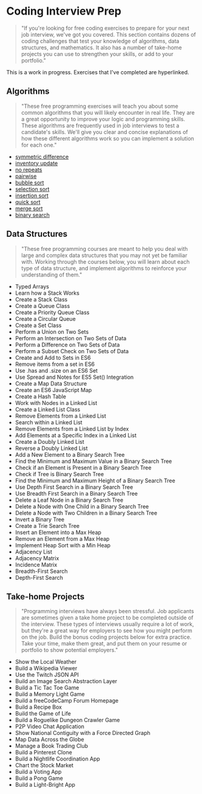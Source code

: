 # Coding Interview Prep

> "If you're looking for free coding exercises to prepare for your next job interview, we've got you covered. This section contains dozens of coding challenges that test your knowledge of algorithms, data structures, and mathematics. It also has a number of take-home projects you can use to strengthen your skills, or add to your portfolio."

This is a work in progress. Exercises that I've completed are hyperlinked.

## Algorithms

> "These free programming exercises will teach you about some common algorithms that you will likely encounter in real life. They are a great opportunity to improve your logic and programming skills. These algorithms are frequently used in job interviews to test a candidate's skills. We'll give you clear and concise explanations of how these different algorithms work so you can implement a solution for each one."

- [symmetric difference](https://github.com/SuperJoshua/fcc-interview-prep/tree/main/algorithms/sym_diff)
- [inventory update](https://github.com/SuperJoshua/fcc-interview-prep/tree/main/algorithms/inventory_update)
- [no repeats](https://github.com/SuperJoshua/fcc-interview-prep/tree/main/algorithms/no_repeats)
- [pairwise](https://github.com/SuperJoshua/fcc-interview-prep/tree/main/algorithms/pairwise)
- [bubble sort](https://github.com/SuperJoshua/fcc-interview-prep/tree/main/algorithms/bubble_sort)
- [selection sort](https://github.com/SuperJoshua/fcc-interview-prep/tree/main/algorithms/selection_sort)
- [insertion sort](https://github.com/SuperJoshua/fcc-interview-prep/tree/main/algorithms/insertion_sort)
- [quick sort](https://github.com/SuperJoshua/fcc-interview-prep/tree/main/algorithms/quicksort)
- [merge sort](https://github.com/SuperJoshua/fcc-interview-prep/tree/main/algorithms/merge_sort)
- [binary search](https://github.com/SuperJoshua/fcc-interview-prep/tree/main/algorithms/binary_search)

## Data Structures

> "These free programming courses are meant to help you deal with large and complex data structures that you may not yet be familiar with. Working through the courses below, you will learn about each type of data structure, and implement algorithms to reinforce your understanding of them."

- Typed Arrays
- Learn how a Stack Works
- Create a Stack Class
- Create a Queue Class
- Create a Priority Queue Class
- Create a Circular Queue
- Create a Set Class
- Perform a Union on Two Sets
- Perform an Intersection on Two Sets of Data
- Perform a Difference on Two Sets of Data
- Perform a Subset Check on Two Sets of Data
- Create and Add to Sets in ES6
- Remove items from a set in ES6
- Use .has and .size on an ES6 Set
- Use Spread and Notes for ES5 Set() Integration
- Create a Map Data Structure
- Create an ES6 JavaScript Map
- Create a Hash Table
- Work with Nodes in a Linked List
- Create a Linked List Class
- Remove Elements from a Linked List
- Search within a Linked List
- Remove Elements from a Linked List by Index
- Add Elements at a Specific Index in a Linked List
- Create a Doubly Linked List
- Reverse a Doubly Linked List
- Add a New Element to a Binary Search Tree
- Find the Minimum and Maximum Value in a Binary Search Tree
- Check if an Element is Present in a Binary Search Tree
- Check if Tree is Binary Search Tree
- Find the Minimum and Maximum Height of a Binary Search Tree
- Use Depth First Search in a Binary Search Tree
- Use Breadth First Search in a Binary Search Tree
- Delete a Leaf Node in a Binary Search Tree
- Delete a Node with One Child in a Binary Search Tree
- Delete a Node with Two Children in a Binary Search Tree
- Invert a Binary Tree
- Create a Trie Search Tree
- Insert an Element into a Max Heap
- Remove an Element from a Max Heap
- Implement Heap Sort with a Min Heap
- Adjacency List
- Adjacency Matrix
- Incidence Matrix
- Breadth-First Search
- Depth-First Search

## Take-home Projects

> "Programming interviews have always been stressful. Job applicants are sometimes given a take home project to be completed outside of the interview. These types of interviews usually require a lot of work, but they're a great way for employers to see how you might perform on the job. Build the bonus coding projects below for extra practice. Take your time, make them great, and put them on your resume or portfolio to show potential employers."

- Show the Local Weather
- Build a Wikipedia Viewer
- Use the Twitch JSON API
- Build an Image Search Abstraction Layer
- Build a Tic Tac Toe Game
- Build a Memory Light Game
- Build a freeCodeCamp Forum Homepage
- Build a Recipe Box
- Build the Game of Life
- Build a Roguelike Dungeon Crawler Game
- P2P Video Chat Application
- Show National Contiguity with a Force Directed Graph
- Map Data Across the Globe
- Manage a Book Trading Club
- Build a Pinterest Clone
- Build a Nightlife Coordination App
- Chart the Stock Market
- Build a Voting App
- Build a Pong Game
- Build a Light-Bright App
